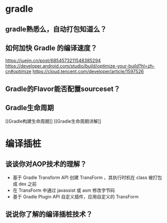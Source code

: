 # gradle

## gradle熟悉么，自动打包知道么？

## 如何加快 Gradle 的编译速度？
https://juejin.cn/post/6854573211548385294
https://developer.android.com/studio/build/optimize-your-build?hl=zh-cn#optimize
https://cloud.tencent.com/developer/article/1597526




## Gradle的Flavor能否配置sourceset？

## Gradle生命周期
[[Gradle构建生命周期]]
[[Gradle生命周期详解]]




# 编译插桩

## 谈谈你对AOP技术的理解？

- 基于 Gradle Transform API 创建 TransForm ，其执行时机在 class 被打包成 dex 之前
- 在 TransForm 中通过 javassist 或 asm 修改字节码
- 基于 Gradle Plugin API 自定义插件，应用自定义的 TransForm

## 说说你了解的编译插桩技术？

